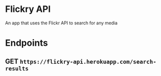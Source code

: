 # Flickry API
An app that uses the Flickr API to search for any media

# Endpoints
## GET `https://flickry-api.herokuapp.com/search-results`
